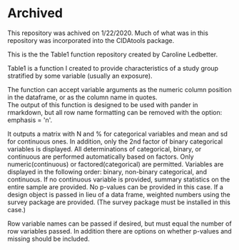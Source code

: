 # Archived
This repository was achived on 1/22/2020. 
Much of what was in this repository was incorporated into the CIDAtools package. 

This is the the Table1 function repository created by Caroline Ledbetter.

Table1 is a function I created to provide characteristics of a study group stratified by some variable (usually an exposure). 

The function can accept variable arguments as the numeric column position in the dataframe, or as the column name in quotes.  
The output of this function is designed to be used with pander in rmarkdown, but all row name formatting can be removed with the option: emphasis = 'n'.

It outputs a matrix with N and % for categorical variables and mean and sd for continuous ones.
In addition, only the 2nd factor of binary categorical variables is displayed. All determinations of categorical, binary, or continuous are performed automatically based on factors. Only numeric(continuous) or factored(categorical) are permitted. Variables are displayed in the following order: binary, non-binary categorical, and continuous. If no continuous variable is provided, summary statistics on the entire sample are provided. No p-values can be provided in this case. If a design object is passed in lieu of a data frame, weighted numbers using the survey package are provided. (The survey package must be installed in this case.)

Row variable names can be passed if desired, but must equal the number of row variables passed. In addition there are options on whether p-values and missing should be included. 


